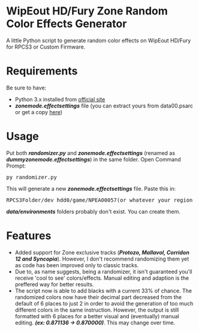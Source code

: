 # WipEout HD/Fury Zone Random Color Effects Generator
A little Python script to generate random color effects on WipEout HD/Fury for RPCS3 or Custom Firmware.

# Requirements
<div>
  <p dir="auto">Be sure to have:</p>
  <ul dir="auto">
    <li>
      Python 3.x installed from <a href="https://www.python.org/downloads/">official site</a>
    </li>
    <li>
      <b><i>zonemode.effectsettings</i></b> file (you can extract yours from data00.psarc or get a copy <a href="https://github.com/TheWalkingFroggy/zonerandomizer/blob/main/dummyzonemode.effectsettings">here</a>)
    </li>
  </ul>
</div>

# Usage
<div>
  <p dir="auto">Put both <b><i>randomizer.py</i></b> and <b><i>zonemode.effectsettings</i></b> (renamed as <b><i>dummyzonemode.effectsettings</i></b>) in the same folder. Open Command Prompt:</p>
  <pre>py randomizer.py</pre>
  <p dir="auto">This will generate a new <b><i>zonemode.effectsettings</i></b> file. Paste this in:</p>
  <pre>RPCS3Folder/dev_hdd0/game/NPEA00057(or whatever your region code is)/USRDIR/data/environments</pre>
  <p dir="auto"><b><i>data/environments</i></b> folders probably don't exist. You can create them.</p>
</div>

# Features
<div>
  <ul dir="auto">
    <li>Added support for Zone exclusive tracks (<b><i>Protozo, Mallavol, Corridon 12 and Syncopia</i></b>). However, I don't recommend randomizing them yet as code has been improved only to classic tracks. </li>
    <li>Due to, as name suggests, being a randomizer, it isn't guaranteed you'll receive 'cool to see' colors/effects. Manual editing and adaption is the preffered way for better results.</li>
    <li>The script now is able to add blacks with a current 33% of chance. The randomized colors now have their decimal part decreased from the default of 6 places to just 2 in order to avoid the generation of too much different colors in the       same instruction. However, the output is still formatted with 6 places for a better visual and (eventually) manual editing. <b><i>(ex: 0.871136 -> 0.870000)</i></b>. This may change over time.
    </li>
  </ul>
</div>
